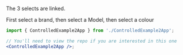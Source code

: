 The 3 selects are linked.

First select a brand, then select a Model, then select a colour

```jsx
import { ControlledExample2App } from './ControlledExample2App';

// You'll need to view the repo if you are interested in this one
<ControlledExample2App />;
```
